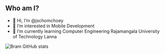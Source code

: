 ## Who am I?
- 👋 Hi, I’m @jschomchoey
- 👀 I’m interested in Mobile Development 
- 🌱 I’m currently learning Computer Engineering Rajamangala University of Technology Lanna

![Bram GitHub stats](https://github-readme-stats-eight-theta.vercel.app/api?username=jschomchoey&show_icons=true&include_all_commits=true&count_private=true&hide_border=true&hide=html,css&title_color=ffffff&text_color=c9cacc&icon_color=FFAC43&bg_color=1A2B34)
<!---
jschomchoey/jschomchoey is a ✨ special ✨ repository because its `README.md` (this file) appears on your GitHub profile.
You can click the Preview link to take a look at your changes.
--->
